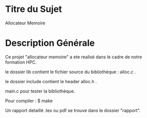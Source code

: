 # Titre du Sujet

Allocateur Memoire

# Description Générale

Ce projet "allocateur memoire" a ete realisé dans le cadre de notre formation HPC.

le dossier lib contient le fichier source du bibliothèque : alloc.c .

le dossier include contient le header alloc.h .

main.c pour tester la bibliothèque.

Pour compiler :
$ make 

Un rapport detaillé .tex ou pdf se trouve dans le dossier  "rapport".
